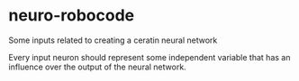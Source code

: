 neuro-robocode
==============

Some inputs related to creating a ceratin neural network

Every input neuron should represent some independent variable that has an
influence over the output of the neural network.
